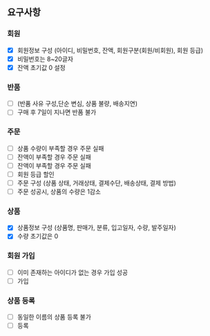 ## 요구사항

### 회원

- [X] 회원정보 구성 (아이디, 비밀번호, 잔액, 회원구분(회원/비회원), 회원 등급)
- [X] 비밀번호는 8~20글자
- [X] 잔액 초기값 0 설정

### 반품

- [ ] (반품 사유 구성,단순 변심, 상품 불량, 배송지연)
- [ ] 구매 후 7일이 지나면 반품 불가

### 주문

- [ ] 상품 수량이 부족할 경우 주문 실패
- [ ] 잔액이 부족할 경우 주문 실패
- [ ] 잔액이 부족할 경우 주문 실패
- [ ] 회원 등급 할인
- [ ] 주문 구성 (상품 상태, 거래상태, 결제수단, 배송상태, 결제 방법)
- [ ] 주문 성공시, 상품의 수량은 1감소

### 상품

- [X] 상품정보 구성 (상품명, 판매가, 분류, 입고일자, 수량, 발주일자)
- [X] 수량 초기값은 0

### 회원 가입

- [ ] 이미 존재하는 아이디가 없는 경우 가입 성공
- [ ] 가입

### 상품 등록

- [ ] 동일한 이름의 상품 등록 불가
- [ ] 등록
